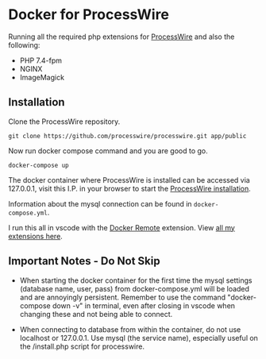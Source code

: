 # Docker for ProcessWire

Running all the required php extensions for [ProcessWire](https://github.com/processwire/processwire) and also the following:

* PHP 7.4-fpm
* NGINX
* ImageMagick

## Installation

Clone the ProcessWire repository.
```
git clone https://github.com/processwire/processwire.git app/public
```

Now run docker compose command and you are good to go.

```
docker-compose up
```

The docker container where ProcessWire is installed can be accessed via 127.0.0.1, visit this I.P. in your browser to start the [ProcessWire installation](https://processwire.com/docs/start/install/new/).

Information about the mysql connection can be found in `docker-compose.yml`.

I run this all in vscode with the [Docker Remote](https://github.com/Microsoft/vscode-remote-release) extension. View [all my extensions here](https://github.com/Geerodge/dotfiles).

## Important Notes - Do Not Skip

* When starting the docker container for the first time the mysql settings (database name, user, pass) from docker-compose.yml will be loaded and are annoyingly persistent. Remember to use the command "docker-compose down -v" in terminal, even after closing in vscode when changing these and not being able to connect.

* When connecting to database from within the container, do not use localhost or 127.0.0.1. Use mysql (the service name), especially useful on the /install.php script for processwire.
